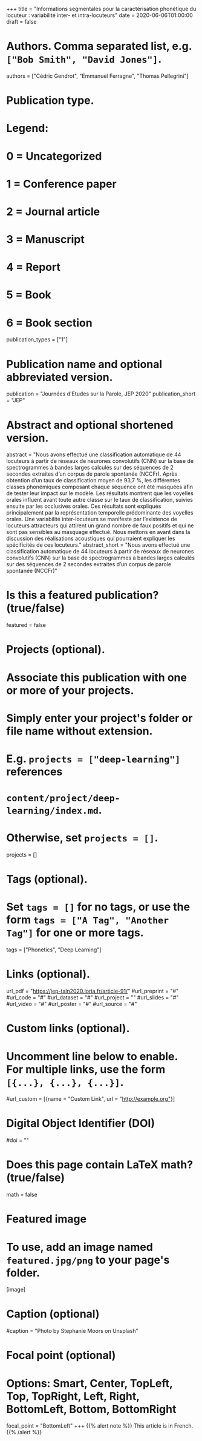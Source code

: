 +++
title = "Informations segmentales pour la caractérisation phonétique du locuteur : variabilité inter- et intra-locuteurs"
date = 2020-06-06T01:00:00
draft = false

# Authors. Comma separated list, e.g. `["Bob Smith", "David Jones"]`.
authors = ["Cédric Gendrot", "Emmanuel Ferragne", "Thomas Pellegrini"]

# Publication type.
# Legend:
# 0 = Uncategorized
# 1 = Conference paper
# 2 = Journal article
# 3 = Manuscript
# 4 = Report
# 5 = Book
# 6 = Book section
publication_types = ["1"]

# Publication name and optional abbreviated version.
publication = "Journées d'Etudes sur la Parole, JEP 2020"
publication_short = "JEP"

# Abstract and optional shortened version.
abstract = "Nous avons effectué une classification automatique de 44 locuteurs à partir de réseaux de neurones convolutifs (CNN) sur la base de spectrogrammes à bandes larges calculés sur des séquences de 2 secondes extraites d’un corpus de parole spontanée (NCCFr). Après obtention d’un taux de classification moyen de 93,7 %, les différentes classes phonémiques composant chaque séquence ont été masquées afin de tester leur impact sur le modèle. Les résultats montrent que les voyelles orales influent avant toute autre classe sur le taux de classification, suivies ensuite par les occlusives orales. Ces résultats sont expliqués principalement par la représentation temporelle prédominante des voyelles orales. Une variabilité inter-locuteurs se manifeste par l’existence de locuteurs attracteurs qui attirent un grand nombre de faux positifs et qui ne sont pas sensibles au masquage effectué. Nous mettons en avant dans la discussion des réalisations acoustiques qui pourraient expliquer les spécificités de ces locuteurs."
abstract_short = "Nous avons effectué une classification automatique de 44 locuteurs à partir de réseaux de neurones convolutifs (CNN) sur la base de spectrogrammes à bandes larges calculés sur des séquences de 2 secondes extraites d’un corpus de parole spontanée (NCCFr)"

# Is this a featured publication? (true/false)
featured = false

# Projects (optional).
#   Associate this publication with one or more of your projects.
#   Simply enter your project's folder or file name without extension.
#   E.g. `projects = ["deep-learning"]` references 
#   `content/project/deep-learning/index.md`.
#   Otherwise, set `projects = []`.
projects = []

# Tags (optional).
#   Set `tags = []` for no tags, or use the form `tags = ["A Tag", "Another Tag"]` for one or more tags.
tags = ["Phonetics", "Deep Learning"]

# Links (optional).
url_pdf = "https://jep-taln2020.loria.fr/article-91/"
#url_preprint = "#"
#url_code = "#"
#url_dataset = "#"
#url_project = ""
#url_slides = "#"
#url_video = "#"
#url_poster = "#"
#url_source = "#"

# Custom links (optional).
#   Uncomment line below to enable. For multiple links, use the form `[{...}, {...}, {...}]`.
#url_custom = [{name = "Custom Link", url = "http://example.org"}]

# Digital Object Identifier (DOI)
#doi = ""

# Does this page contain LaTeX math? (true/false)
math = false

# Featured image
# To use, add an image named `featured.jpg/png` to your page's folder. 
[image]
  # Caption (optional)
  #caption = "Photo by Stephanie Moors on Unsplash"

  # Focal point (optional)
  # Options: Smart, Center, TopLeft, Top, TopRight, Left, Right, BottomLeft, Bottom, BottomRight
  focal_point = "BottomLeft"
+++
{{% alert note %}}
This article is in French.
{{% /alert %}}
